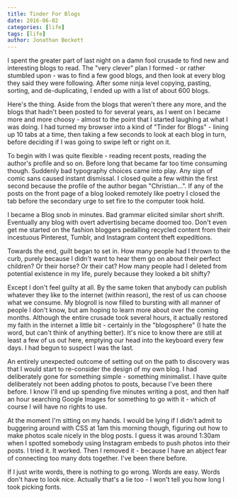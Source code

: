 ```yaml
---
title: Tinder For Blogs
date: 2016-06-02
categories: [life]
tags: [life]
author: Jonathan Beckett
---
```


I spent the greater part of last night on a damn fool crusade to find new and interesting blogs to read. The "very clever" plan I formed - or rather stumbled upon - was to find a few good blogs, and then look at every blog they said they were following. After some ninja level copying, pasting, sorting, and de-duplicating, I ended up with a list of about 600 blogs.

Here's the thing. Aside from the blogs that weren't there any more, and the blogs that hadn't been posted to for several years, as I went on I became more and more choosy - almost to the point that I started laughing at what I was doing. I had turned my browser into a kind of "Tinder for Blogs" - lining up 10 tabs at a time, then taking a few seconds to look at each blog in turn, before deciding if I was going to swipe left or right on it.

To begin with I was quite flexible - reading recent posts, reading the author's profile and so on. Before long that became far too time consuming though. Suddenly bad typography choices came into play. Any sign of comic sans caused instant dismissal. I closed quite a few within the first second because the profile of the author began "Christian...". If any of the posts on the front page of a blog looked remotely like poetry I closed the tab before the secondary urge to set fire to the computer took hold.

I became a Blog snob in minutes. Bad grammar elicited similar short shrift. Eventually any blog with overt advertising became doomed too. Don't even get me started on the fashion bloggers pedalling recycled content from their incestuous Pinterest, Tumblr, and Instagram content theft expeditions.

Towards the end, guilt began to set in. How many people had I thrown to the curb, purely because I didn't want to hear them go on about their perfect children? Or their horse? Or their cat? How many people had I deleted from potential existence in my life, purely because they looked a bit shifty?

Except I don't feel guilty at all. By the same token that anybody can publish whatever they like to the internet (within reason), the rest of us can choose what we consume. My blogroll is now filled to bursting with all manner of people I don't know, but am hoping to learn more about over the coming months. Although the entire crusade took several hours, it actually restored my faith in the internet a little bit - certainly in the "blogosphere" (I hate the word, but can't think of anything better). It's nice to know there are still at least a few of us out here, emptying our head into the keyboard every few days. I had begun to suspect I was the last.

An entirely unexpected outcome of setting out on the path to discovery was that I would start to re-consider the design of my own blog. I had deliberately gone for something simple - something minimalist. I have quite deliberately not been adding photos to posts, because I've been there before. I know I'll end up spending five minutes writing a post, and then half an hour searching Google Images for something to go with it - which of course I will have no rights to use.

At the moment I'm sitting on my hands. I would be lying if I didn't admit to buggering around with CSS at 1am this morning though, figuring out how to make photos scale nicely in the blog posts. I guess it was around 1:30am when I spotted somebody using Instagram embeds to push photos into their posts. I tried it. It worked. Then I removed it - because I have an abject fear of connecting too many dots together. I've been there before.

If I just write words, there is nothing to go wrong. Words are easy. Words don't have to look nice. Actually that's a lie too - I won't tell you how long I took picking fonts.